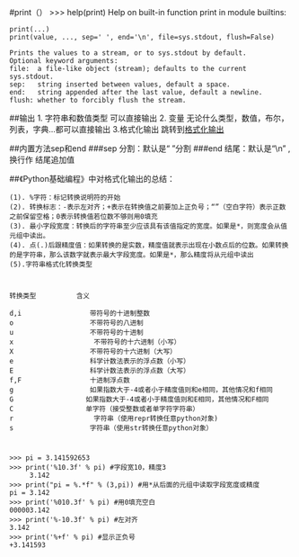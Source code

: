 #print（）
	>>> help(print)
	Help on built-in function print in module builtins:

	print(...)
    print(value, ..., sep=' ', end='\n', file=sys.stdout, flush=False)
    
    Prints the values to a stream, or to sys.stdout by default.
    Optional keyword arguments:
    file:  a file-like object (stream); defaults to the current sys.stdout.
    sep:   string inserted between values, default a space.
    end:   string appended after the last value, default a newline.
    flush: whether to forcibly flush the stream.
##输出
	1. 字符串和数值类型
	   可以直接输出
	2. 变量
	   无论什么类型，数值，布尔，列表，字典...都可以直接输出
	3.格式化输出  跳转到[格式化输出](#index)

##内置方法sep和end
###sep
	分割：默认是“ ”分割
###end
	结尾：默认是“\n” ,换行作 结尾追加值










##《Python基础编程》中对格式化输出的总结：

	(1). %字符：标记转换说明符的开始
	(2). 转换标志：-表示左对齐；+表示在转换值之前要加上正负号；“”（空白字符）表示正数之前保留空格；0表示转换值若位数不够则用0填充
	(3). 最小字段宽度：转换后的字符串至少应该具有该值指定的宽度。如果是*，则宽度会从值元组中读出。
	(4). 点(.)后跟精度值：如果转换的是实数，精度值就表示出现在小数点后的位数。如果转换的是字符串，那么该数字就表示最大字段宽度。如果是*，那么精度将从元组中读出
	(5).字符串格式化转换类型

#
	转换类型          含义
	
	d,i                 带符号的十进制整数
	o                   不带符号的八进制
	u                   不带符号的十进制
	x                    不带符号的十六进制（小写）
	X                   不带符号的十六进制（大写）
	e                   科学计数法表示的浮点数（小写）
	E                   科学计数法表示的浮点数（大写）
	f,F                 十进制浮点数
	g                   如果指数大于-4或者小于精度值则和e相同，其他情况和f相同
	G                  如果指数大于-4或者小于精度值则和E相同，其他情况和F相同
	C                  单字符（接受整数或者单字符字符串）
	r                    字符串（使用repr转换任意python对象)
	s                   字符串（使用str转换任意python对象）
#
 
	>>> pi = 3.141592653  
	>>> print('%10.3f' % pi) #字段宽10，精度3  
	     3.142  
	>>> print("pi = %.*f" % (3,pi)) #用*从后面的元组中读取字段宽度或精度  
	pi = 3.142  
	>>> print('%010.3f' % pi) #用0填充空白  
	000003.142  
	>>> print('%-10.3f' % pi) #左对齐  
	3.142       
	>>> print('%+f' % pi) #显示正负号  
	+3.141593 